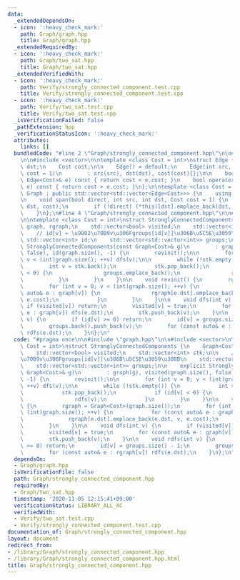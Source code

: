 ```yaml
---
data:
  _extendedDependsOn:
  - icon: ':heavy_check_mark:'
    path: Graph/graph.hpp
    title: Graph/graph.hpp
  _extendedRequiredBy:
  - icon: ':heavy_check_mark:'
    path: Graph/two_sat.hpp
    title: Graph/two_sat.hpp
  _extendedVerifiedWith:
  - icon: ':heavy_check_mark:'
    path: Verify/strongly_connected_component.test.cpp
    title: Verify/strongly_connected_component.test.cpp
  - icon: ':heavy_check_mark:'
    path: Verify/two_sat.test.cpp
    title: Verify/two_sat.test.cpp
  _isVerificationFailed: false
  _pathExtension: hpp
  _verificationStatusIcon: ':heavy_check_mark:'
  attributes:
    links: []
  bundledCode: "#line 2 \"Graph/strongly_connected_component.hpp\"\n\n#line 2 \"Graph/graph.hpp\"\
    \n\n#include <vector>\n\ntemplate <class Cost = int>\nstruct Edge {\n    int src,\
    \ dst;\n    Cost cost;\n\n    Edge() = default;\n    Edge(int src, int dst, Cost\
    \ cost = 1)\n        : src(src), dst(dst), cost(cost){};\n\n    bool operator<(const\
    \ Edge<Cost>& e) const { return cost < e.cost; }\n    bool operator>(const Edge<Cost>&\
    \ e) const { return cost > e.cost; }\n};\n\ntemplate <class Cost = int>\nstruct\
    \ Graph : public std::vector<std::vector<Edge<Cost>>> {\n    using std::vector<std::vector<Edge<Cost>>>::vector;\n\
    \n    void span(bool direct, int src, int dst, Cost cost = 1) {\n        (*this)[src].emplace_back(src,\
    \ dst, cost);\n        if (!direct) (*this)[dst].emplace_back(dst, src, cost);\n\
    \    }\n};\n#line 4 \"Graph/strongly_connected_component.hpp\"\n\n#line 6 \"Graph/strongly_connected_component.hpp\"\
    \n\ntemplate <class Cost = int>\nstruct StronglyConnectedComponents {\n    Graph<Cost>\
    \ graph, rgraph;\n    std::vector<bool> visited;\n    std::vector<int> stk;\n\n\
    \    // id[v] = \u9802\u70B9v\u306Fgroups[id[v]]\u306B\u5C5E\u3059\u308B\n   \
    \ std::vector<int> id;\n    std::vector<std::vector<int>> groups;\n\n    explicit\
    \ StronglyConnectedComponents(const Graph<Cost>& g)\n        : graph(g), visited(graph.size(),\
    \ false), id(graph.size(), -1) {\n        revinit();\n\n        for (int v = 0;\
    \ v < (int)graph.size(); ++v) dfs(v);\n\n        while (!stk.empty()) {\n    \
    \        int v = stk.back();\n            stk.pop_back();\n            if (id[v]\
    \ < 0) {\n                groups.emplace_back();\n                rdfs(v);\n \
    \           }\n        }\n    }\n\n    void revinit() {\n        rgraph = Graph<Cost>(graph.size());\n\
    \        for (int v = 0; v < (int)graph.size(); ++v) {\n            for (const\
    \ auto& e : graph[v]) {\n                rgraph[e.dst].emplace_back(e.dst, v,\
    \ e.cost);\n            }\n        }\n    }\n\n    void dfs(int v) {\n       \
    \ if (visited[v]) return;\n        visited[v] = true;\n        for (const auto&\
    \ e : graph[v]) dfs(e.dst);\n        stk.push_back(v);\n    }\n\n    void rdfs(int\
    \ v) {\n        if (id[v] >= 0) return;\n        id[v] = groups.size() - 1;\n\
    \        groups.back().push_back(v);\n        for (const auto& e : rgraph[v])\
    \ rdfs(e.dst);\n    }\n};\n"
  code: "#pragma once\n\n#include \"graph.hpp\"\n\n#include <vector>\n\ntemplate <class\
    \ Cost = int>\nstruct StronglyConnectedComponents {\n    Graph<Cost> graph, rgraph;\n\
    \    std::vector<bool> visited;\n    std::vector<int> stk;\n\n    // id[v] = \u9802\
    \u70B9v\u306Fgroups[id[v]]\u306B\u5C5E\u3059\u308B\n    std::vector<int> id;\n\
    \    std::vector<std::vector<int>> groups;\n\n    explicit StronglyConnectedComponents(const\
    \ Graph<Cost>& g)\n        : graph(g), visited(graph.size(), false), id(graph.size(),\
    \ -1) {\n        revinit();\n\n        for (int v = 0; v < (int)graph.size();\
    \ ++v) dfs(v);\n\n        while (!stk.empty()) {\n            int v = stk.back();\n\
    \            stk.pop_back();\n            if (id[v] < 0) {\n                groups.emplace_back();\n\
    \                rdfs(v);\n            }\n        }\n    }\n\n    void revinit()\
    \ {\n        rgraph = Graph<Cost>(graph.size());\n        for (int v = 0; v <\
    \ (int)graph.size(); ++v) {\n            for (const auto& e : graph[v]) {\n  \
    \              rgraph[e.dst].emplace_back(e.dst, v, e.cost);\n            }\n\
    \        }\n    }\n\n    void dfs(int v) {\n        if (visited[v]) return;\n\
    \        visited[v] = true;\n        for (const auto& e : graph[v]) dfs(e.dst);\n\
    \        stk.push_back(v);\n    }\n\n    void rdfs(int v) {\n        if (id[v]\
    \ >= 0) return;\n        id[v] = groups.size() - 1;\n        groups.back().push_back(v);\n\
    \        for (const auto& e : rgraph[v]) rdfs(e.dst);\n    }\n};\n"
  dependsOn:
  - Graph/graph.hpp
  isVerificationFile: false
  path: Graph/strongly_connected_component.hpp
  requiredBy:
  - Graph/two_sat.hpp
  timestamp: '2020-11-05 12:15:41+09:00'
  verificationStatus: LIBRARY_ALL_AC
  verifiedWith:
  - Verify/two_sat.test.cpp
  - Verify/strongly_connected_component.test.cpp
documentation_of: Graph/strongly_connected_component.hpp
layout: document
redirect_from:
- /library/Graph/strongly_connected_component.hpp
- /library/Graph/strongly_connected_component.hpp.html
title: Graph/strongly_connected_component.hpp
---
```

